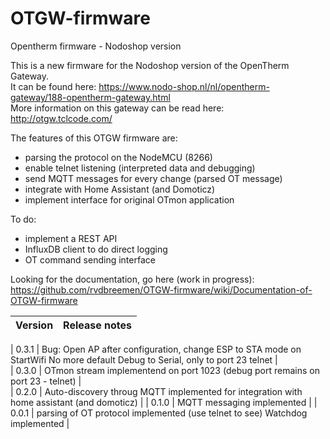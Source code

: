 # OTGW-firmware
Opentherm firmware - Nodoshop version

This is a new firmware for the Nodoshop version of the OpenTherm Gateway.  
It can be found here: https://www.nodo-shop.nl/nl/opentherm-gateway/188-opentherm-gateway.html  
More information on this gateway can be read here: http://otgw.tclcode.com/  

The features of this OTGW firmware are:
- parsing the protocol on the NodeMCU (8266)
- enable telnet listening (interpreted data and debugging)
- send MQTT messages for every change  (parsed OT message)
- integrate with Home Assistant (and Domoticz)
- implement interface for original OTmon application 

To do:
- implement a REST API
- InfluxDB client to do direct logging 
- OT command sending interface

Looking for the documentation, go here (work in progress):   https://github.com/rvdbreemen/OTGW-firmware/wiki/Documentation-of-OTGW-firmware
  
| Version | Release notes |
|-|-|

| 0.3.1 | Bug: Open AP after configuration, change ESP to STA mode on StartWifi  No more default Debug to Serial, only to port 23 telnet |   
| 0.3.0 | OTmon stream implementend on port 1023 (debug port remains on port 23 - telnet) |   
| 0.2.0 | Auto-discovery throug MQTT implemented for integration with home assistant (and domoticz)     |
| 0.1.0 | MQTT messaging implemented |
| 0.0.1 | parsing of OT protocol implemented (use telnet to see)   Watchdog implemented |

